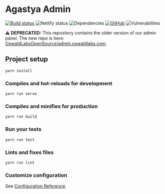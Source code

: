 # Agastya Admin

[![Build status](https://img.shields.io/travis/OswaldLabsOpenSource/agastya-admin.svg)](https://travis-ci.org/OswaldLabsOpenSource/agastya-admin)
![Netlify status](https://img.shields.io/endpoint.svg?url=https%3A%2F%2Fdeveloper.oswaldlabs.com%2Fnetlify-status%2F49a63657-a666-41fc-a973-05c8a657b600)
![Dependencies](https://img.shields.io/david/OswaldLabsOpenSource/agastya-admin.svg)
[![GitHub](https://img.shields.io/github/license/OswaldLabsOpenSource/agastya-admin.svg)](https://github.com/OswaldLabsOpenSource/agastya-admin/blob/master/LICENSE)
![Vulnerabilities](https://img.shields.io/snyk/vulnerabilities/github/OswaldLabsOpenSource/agastya-admin.svg)

**⚠️ DEPRECATED:** This repository contains the older version of our admin panel. The new repo is here: [OswaldLabsOpenSource/admin.oswaldlabs.com](https://github.com/OswaldLabsOpenSource/admin.oswaldlabs.com).

## Project setup
```
yarn install
```

### Compiles and hot-reloads for development
```
yarn run serve
```

### Compiles and minifies for production
```
yarn run build
```

### Run your tests
```
yarn run test
```

### Lints and fixes files
```
yarn run lint
```

### Customize configuration
See [Configuration Reference](https://cli.vuejs.org/config/).
